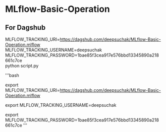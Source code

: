 # MLflow-Basic-Operation





## For Dagshub

MLFLOW_TRACKING_URI=https://dagshub.com/deepsuchak/MLflow-Basic-Operation.mlflow \
MLFLOW_TRACKING_USERNAME=deepsuchak \
MLFLOW_TRACKING_PASSWORD=1bae85f3cea917e576bbd13345890a218661c7ce \
python script.py


'''bash

export MLFLOW_TRACKING_URI=https://dagshub.com/deepsuchak/MLflow-Basic-Operation.mlflow

export MLFLOW_TRACKING_USERNAME=deepsuchak

export MLFLOW_TRACKING_PASSWORD=1bae85f3cea917e576bbd13345890a218661c7ce
'''